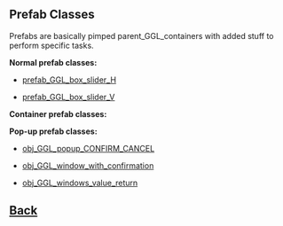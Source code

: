 ## Prefab Classes

Prefabs are basically pimped parent_GGL_containers with added stuff to perform specific tasks.

**Normal prefab classes:**

- [prefab_GGL_box_slider_H](https://github.com/Ced30/GML-GUI-Library-GGL-Documentation/blob/main/API/GGL_prefabs/prefab_GGL_box_slider_H.md)

- [prefab_GGL_box_slider_V](https://github.com/Ced30/GML-GUI-Library-GGL-Documentation/blob/main/API/GGL_prefabs/prefab_GGL_box_slider_V.md)


**Container prefab classes:**

**Pop-up prefab classes:**

- [obj_GGL_popup_CONFIRM_CANCEL](https://github.com/Ced30/GML-GUI-Library-GGL-Documentation/blob/main/API/GGL_prefabs/obj_GGL_popup_CONFIRM_CANCEL.md)

- [obj_GGL_window_with_confirmation](https://github.com/Ced30/GML-GUI-Library-GGL-Documentation/blob/main/API/GGL_prefabs/obj_GGL_window_with_confirmation.md)

- [obj_GGL_windows_value_return](https://github.com/Ced30/GML-GUI-Library-GGL-Documentation/blob/main/API/GGL_prefabs/obj_GGL_windows_value_return.md)


## [Back](https://github.com/Ced30/GML-GUI-Library-GGL-Documentation/blob/main/README.md)

